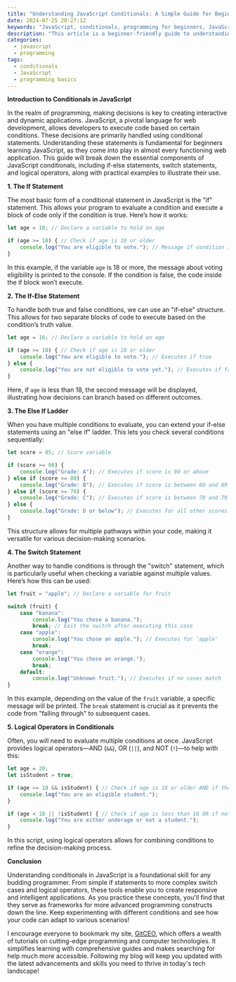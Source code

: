 ```yaml
---
title: "Understanding JavaScript Conditionals: A Simple Guide for Beginners"
date: 2024-07-25 20:27:12
keywords: "JavaScript, conditionals, programming for beginners, JavaScript tutorial, basic JavaScript concepts"
description: "This article is a beginner-friendly guide to understanding conditionals in JavaScript. It covers the basic concepts of conditional statements, including if-else statements, switch cases, and logical operators. The tutorial provides detailed explanations and examples to help novices grasp these fundamental programming concepts, making it easier for them to write decision-making code. By the end of this guide, readers will have a solid understanding of how to implement conditionals in their JavaScript programs, paving the way for mastering more advanced topics in programming."
categories:
  - javascript
  - programming
tags:
  - conditionals
  - JavaScript
  - programming basics
---
```


**Introduction to Conditionals in JavaScript**

In the realm of programming, making decisions is key to creating interactive and dynamic applications. JavaScript, a pivotal language for web development, allows developers to execute code based on certain conditions. These decisions are primarily handled using conditional statements. Understanding these statements is fundamental for beginners learning JavaScript, as they come into play in almost every functioning web application. This guide will break down the essential components of JavaScript conditionals, including if-else statements, switch statements, and logical operators, along with practical examples to illustrate their use.

<!-- more -->

**1. The If Statement**

The most basic form of a conditional statement in JavaScript is the "if" statement. This allows your program to evaluate a condition and execute a block of code only if the condition is true. Here’s how it works:

```javascript
let age = 18; // Declare a variable to hold an age

if (age >= 18) { // Check if age is 18 or older
    console.log("You are eligible to vote."); // Message if condition is true
}
```
In this example, if the variable `age` is 18 or more, the message about voting eligibility is printed to the console. If the condition is false, the code inside the if block won’t execute.

**2. The If-Else Statement**

To handle both true and false conditions, we can use an "if-else" structure. This allows for two separate blocks of code to execute based on the condition’s truth value.

```javascript
let age = 16; // Declare a variable to hold an age

if (age >= 18) { // Check if age is 18 or older
    console.log("You are eligible to vote."); // Executes if true
} else {
    console.log("You are not eligible to vote yet."); // Executes if false
}
```
Here, if `age` is less than 18, the second message will be displayed, illustrating how decisions can branch based on different outcomes.

**3. The Else If Ladder**

When you have multiple conditions to evaluate, you can extend your if-else statements using an "else if" ladder. This lets you check several conditions sequentially:

```javascript
let score = 85; // Score variable

if (score >= 90) {
    console.log("Grade: A"); // Executes if score is 90 or above
} else if (score >= 80) {
    console.log("Grade: B"); // Executes if score is between 80 and 89
} else if (score >= 70) {
    console.log("Grade: C"); // Executes if score is between 70 and 79
} else {
    console.log("Grade: D or below"); // Executes for all other scores
}
```
This structure allows for multiple pathways within your code, making it versatile for various decision-making scenarios.

**4. The Switch Statement**

Another way to handle conditions is through the "switch" statement, which is particularly useful when checking a variable against multiple values. Here’s how this can be used:

```javascript
let fruit = "apple"; // Declare a variable for fruit

switch (fruit) {
    case "banana":
        console.log("You chose a banana.");
        break; // Exit the switch after executing this case
    case "apple":
        console.log("You chose an apple."); // Executes for 'apple'
        break;
    case "orange":
        console.log("You chose an orange.");
        break;
    default:
        console.log("Unknown fruit."); // Executes if no cases match
}
```
In this example, depending on the value of the `fruit` variable, a specific message will be printed. The `break` statement is crucial as it prevents the code from "falling through" to subsequent cases.

**5. Logical Operators in Conditionals**

Often, you will need to evaluate multiple conditions at once. JavaScript provides logical operators—AND (`&&`), OR (`||`), and NOT (`!`)—to help with this:

```javascript
let age = 20;
let isStudent = true;

if (age >= 18 && isStudent) { // Check if age is 18 or older AND if the user is a student
    console.log("You are an eligible student.");
}

if (age < 18 || !isStudent) { // Check if age is less than 18 OR if not a student
    console.log("You are either underage or not a student.");
}
```
In this script, using logical operators allows for combining conditions to refine the decision-making process.

**Conclusion**

Understanding conditionals in JavaScript is a foundational skill for any budding programmer. From simple if statements to more complex switch cases and logical operators, these tools enable you to create responsive and intelligent applications. As you practice these concepts, you'll find that they serve as frameworks for more advanced programming constructs down the line. Keep experimenting with different conditions and see how your code can adapt to various scenarios!

I encourage everyone to bookmark my site, [GitCEO](https://gitceo.com), which offers a wealth of tutorials on cutting-edge programming and computer technologies. It simplifies learning with comprehensive guides and makes searching for help much more accessible. Following my blog will keep you updated with the latest advancements and skills you need to thrive in today's tech landscape!